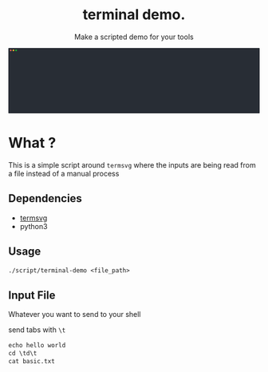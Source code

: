<h1 align="center">
    terminal demo.
</h1>
<p align="center">
    Make a scripted demo for your tools
</p>
<p align="center">
    <img src="demo/demo.svg" width="580" alt="terminal demo">
</p>

# What ?

This is a simple script around `termsvg` where the inputs are being read from a file instead of a manual process

## Dependencies

- [termsvg](https://github.com/mrmarble/termsvg)
- python3

## Usage

```shell
./script/terminal-demo <file_path>
```

## Input File

Whatever you want to send to your shell

send tabs with `\t`

```text
echo hello world
cd \td\t
cat basic.txt
```
